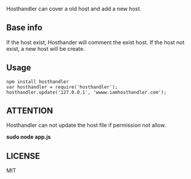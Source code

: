 Hosthandler can cover a old host and add a new host.

## Base info

If the host exist, Hosthander will comment the exist host. If the host not exist, a new host will be create.

## Usage
    npm install hosthandler
    var hosthandler = require('hosthandler');
    hosthandler.update('127.0.0.1', 'wwww.iamhosthandler.com');

## ATTENTION

Hosthandler can not update the host file if permission not allow.

**sudo node app.js**

## LICENSE

MIT
